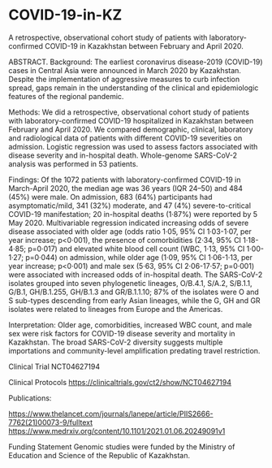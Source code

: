 # COVID-19-in-KZ
A retrospective, observational cohort study of patients with laboratory-confirmed COVID-19 in Kazakhstan between February and April 2020.

ABSTRACT.
Background: The earliest coronavirus disease-2019 (COVID-19) cases in Central Asia were announced in March 2020 by Kazakhstan. Despite the implementation of aggressive measures to curb infection spread, gaps remain in the understanding of the clinical and epidemiologic features of the regional pandemic. 

Methods: We did a retrospective, observational cohort study of patients with laboratory-confirmed COVID-19 hospitalized in Kazakhstan between February and April 2020. We compared demographic, clinical, laboratory and radiological data of patients with different COVID-19 severities on admission. Logistic regression was used to assess factors associated with disease severity and in-hospital death. Whole-genome SARS-CoV-2 analysis was performed in 53 patients.

Findings: Of the 1072 patients with laboratory-confirmed COVID-19 in March-April 2020, the median age was 36 years (IQR 24–50) and 484 (45%) were male. On admission, 683 (64%) participants had asymptomatic/mild, 341 (32%) moderate, and 47 (4%) severe-to-critical COVID-19 manifestation; 20 in-hospital deaths (1·87%) were reported by 5 May 2020. Multivariable regression indicated increasing odds of severe disease associated with older age (odds ratio 1·05, 95% CI 1·03-1·07, per year increase; p<0·001), the presence of comorbidities (2·34, 95% CI 1·18-4·85; p=0·017) and elevated white blood cell count (WBC, 1·13, 95% CI 1·00-1·27; p=0·044) on admission, while older age (1·09, 95% CI 1·06-1·13, per year increase; p<0·001) and male sex (5·63, 95% CI 2·06-17·57; p=0·001) were associated with increased odds of in-hospital death. The SARS-CoV-2 isolates grouped into seven phylogenetic lineages, O/B.4.1, S/A.2, S/B.1.1, G/B.1, GH/B.1.255, GH/B.1.3 and GR/B.1.1.10; 87% of the isolates were O and S sub-types descending from early Asian lineages, while the G, GH and GR isolates were related to lineages from Europe and the Americas.  

Interpretation: Older age, comorbidities, increased WBC count, and male sex were risk factors for COVID-19 disease severity and mortality in Kazakhstan. The broad SARS-CoV-2 diversity suggests multiple importations and community-level amplification predating travel restriction. 

Clinical Trial
NCT04627194

Clinical Protocols
https://clinicaltrials.gov/ct2/show/NCT04627194

Publications:

https://www.thelancet.com/journals/lanepe/article/PIIS2666-7762(21)00073-9/fulltext
https://www.medrxiv.org/content/10.1101/2021.01.06.20249091v1

Funding Statement
Genomic studies were funded by the Ministry of Education and Science of the Republic of Kazakhstan.
